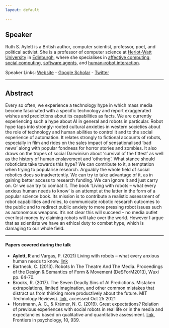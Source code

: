 ```yaml
---
layout: default

---
```


## Speaker

Ruth S. Aylett is a British author, computer scientist, professor, poet, and political activist. She is a professor of computer science at [Heriot-Watt University](https://en.wikipedia.org/wiki/Heriot-Watt_University) in [Edinburgh](https://en.wikipedia.org/wiki/Edinburgh), where she specialises in [affective computing](https://en.wikipedia.org/wiki/Affective_computing), [social computing](https://en.wikipedia.org/wiki/Social_computing), [software agents](https://en.wikipedia.org/wiki/Software_agent), and [human–robot interaction](https://en.wikipedia.org/wiki/Human–robot_interaction).

Speaker Links: [Website]( http://www.macs.hw.ac.uk/~ruth/) - [Google Scholar](https://scholar.google.com/citations?user=qxC_AUAAAAAJ&hl=en) - [Twitter](https://twitter.com/ruthaylett?lang=en)

---

## Abstract

Every so often, we experience a technology hype in which mass media become fascinated with a specific technology and report exaggerated wishes and predictions about its capabilities as facts. We are currently experiencing such a hype about AI in general and robots in particular.
Robot hype taps into strongly-rooted cultural anxieties in western societies about the role of technology and human abilities to control it and to the social experience of automation. It relates strongly to fictional accounts of robots, especially in film and rides on the sales impact of sensationalised ‘bad news’ along with popular fondness for horror stories and zombies. It also draws on the tropes of social Darwinism about ‘survival of the fittest’ as well as the history of human enslavement and ‘othering’. 
What stance should roboticists take towards this hype? We can contribute to it, a temptation when trying to popularise research. Arguably the whole field of social robotics does so inadvertently. We can try to take advantage of it, as in gaining better access to research funding. We can ignore it and just carry on. Or we can try to combat it. The book ‘Living with robots – what every anxious human needs to know’ is an attempt at the latter in the form of a popular science book. Its mission is to contribute a realistic assessment of robot capabilities and roles, to communicate robotic research outcomes to the public and to redirect public anxiety to more pressing robot issues such as autonomous weapons.
It’s not clear this will succeed – no media outlet ever lost money by claiming robots will take over the world. However I argue that as scientists we have an ethical duty to combat hype, which is damaging to our whole field.

---

#### Papers covered during the talk

* **Aylett, R** and Vargas, P. (2021) Living with robots – what every anxious human needs to know. [link](https://www.amazon.com/Living-Robots-Every-Anxious-Human/dp/0262045818#:~:text=Ruth%20Aylett%20and%20Patricia%20Vargas,autonomous%20cars%20and%20robot%20swarms.&text=They%20explain%20how%20robots%20see,pets%2C%20butlers%2C%20and%20companions.)
* Bartneck, C. (2013). Robots In The Theatre And The Media. Proceedings of the Design & Semantics of Form & Movement (DeSForM2013), Wuxi pp. 64-70. 
* Brooks, R. (2017). The Seven Deadly Sins of AI Predictions. Mistaken extrapolations, limited imagination, and other common mistakes that distract us from thinking more productively about the future. MIT Technology Reviews). [link](https://www.technologyreview.com/2017/10/06/241837/the-seven-deadly-sins-of-ai-predictions/), accessed Oct 25 2021
* Horstmann, A. C., & Krämer, N. C. (2019). Great expectations? Relation of previous experiences with social robots in real life or in the media and expectancies based on qualitative and quantitative assessment. [link](https://www.frontiersin.org/articles/10.3389/fpsyg.2019.00939/full), Frontiers in psychology, 10, 939.
